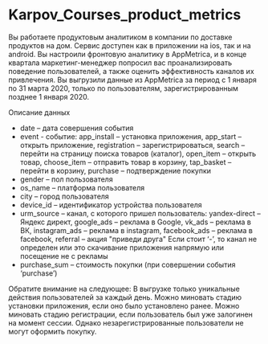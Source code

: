 # Karpov_Courses_product_metrics

Вы работаете продуктовым аналитиком в компании по доставке продуктов на дом. Сервис доступен как в приложении на ios, так и на android.
Вы настроили фронтовую аналитику в AppMetrica, и в конце квартала маркетинг-менеджер попросил вас проанализировать поведение пользователей,
а также оценить эффективность каналов их привлечения.
Вы выгрузили данные из AppMetrica за период с 1 января по 31 марта 2020, только по пользователям, зарегистрированным позднее 1 января 2020.

Описание данных 

- date – дата совершения события
- event - событие:
app_install – установка приложения, 
app_start – открыть приложение, 
registration – зарегистрироваться, 
search – перейти на страницу поиска товаров (каталог), 
open_item – открыть товар, 
choose_item – отправить товар в корзину, 
tap_basket – перейти в корзину, 
purchase – подтверждение покупки
- gender – пол пользователя
- os_name – платформа пользователя
- city – город пользователя
- device_id – идентификатор устройства пользователя
- urm_source – канал, с которого пришел пользователь:
yandex-direct – Яндекс директ, 
google_ads – реклама в Google, 
vk_ads – реклама в ВК, 
instagram_ads – реклама в instagram, 
facebook_ads – реклама в facebook, 
referral – акция "приведи друга"
Если стоит ‘-’, то канал не определен или это скачивание приложения напрямую или посещение не с рекламы
- purchase_sum – стоимость покупки (при совершении события ‘purchase’)

Обратите внимание на следующее:
В выгрузке только уникальные действия пользователей за каждый день.
Можно миновать стадию установки приложения, если оно было установлено ранее.
Можно миновать стадию регистрации, если пользователь был уже залогинен на момент сессии. Однако незарегистрированные пользователи не могут оформить покупку. 
